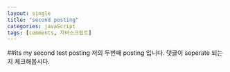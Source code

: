 ```yaml
---
layout: single
title: "second posting"
categories: javaScript
tags: [comments, 자바스크립트]
---
```


##its my second test posting
저의 두번째 posting 입니다.
댓글이 seperate 되는지 체크해봅시다.